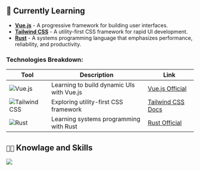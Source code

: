 ## 🌱 Currently Learning

- **[Vue.js](https://vuejs.org/)** - A progressive framework for building user interfaces.
- **[Tailwind CSS](https://tailwindcss.com/)** - A utility-first CSS framework for rapid UI development.
- **[Rust](https://www.rust-lang.org/)** - A systems programming language that emphasizes performance, reliability, and productivity.

### Technologies Breakdown:
| Tool           | Description                               | Link                                            |
|----------------|-------------------------------------------|-------------------------------------------------|
| ![Vue.js](https://img.shields.io/badge/-Vue.js-35495E?logo=vue.js&logoColor=4FC08D&style=flat-square)       | Learning to build dynamic UIs with Vue.js       | [Vue.js Official](https://vuejs.org/)            |
| ![Tailwind CSS](https://img.shields.io/badge/-Tailwind%20CSS-38B2AC?logo=tailwind-css&logoColor=white&style=flat-square)  | Exploring utility-first CSS framework           | [Tailwind CSS Docs](https://tailwindcss.com/)    |
| ![Rust](https://img.shields.io/badge/-Rust-000000?logo=rust&logoColor=white&style=flat-square)           | Learning systems programming with Rust          | [Rust Official](https://www.rust-lang.org/)      |


## `👨‍💻` Knowlage and Skills
[![](https://skillicons.dev/icons?i=cpp,cs,html,lua,py,mysql,bash,visualstudio,vscode,windows)](https://skillicons.dev)
